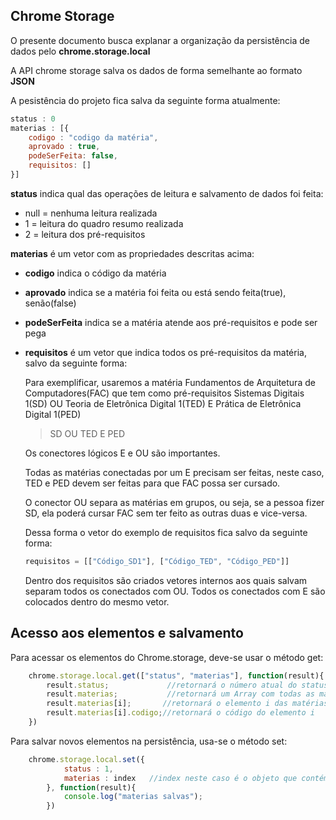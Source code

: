 ## Chrome Storage

O presente documento busca explanar a organização da persistência de dados pelo <strong>chrome.storage.local</strong>

A API chrome storage salva os dados de forma semelhante ao formato <strong>JSON</strong>

A pesistência do projeto fica salva da seguinte forma atualmente:

```js
status : 0
materias : [{
    codigo : "codigo da matéria",
    aprovado : true,
    podeSerFeita: false,
    requisitos: []
}]
```

<strong>status</strong> indica qual das operações de leitura e salvamento de dados foi feita:

- null = nenhuma leitura realizada
- 1 = leitura do quadro resumo realizada
- 2 = leitura dos pré-requisitos

<strong>materias</strong> é um vetor com as propriedades descritas acima:

- <strong>codigo</strong> indica o código da matéria
- <strong>aprovado</strong> indica se a matéria foi feita ou está sendo feita(true), senão(false)
- <strong>podeSerFeita</strong> indica se a matéria atende aos pré-requisitos e pode ser pega
- <strong>requisitos</strong> é um vetor que indica todos os pré-requisitos da matéria, salvo da seguinte forma:

    Para exemplificar, usaremos a matéria Fundamentos de Arquitetura de Computadores(FAC) que tem como pré-requisitos Sistemas Digitais 1(SD) OU Teoria de Eletrônica Digital 1(TED) E Prática de Eletrônica Digital 1(PED)

    > SD OU TED E PED

    Os conectores lógicos E e OU são importantes. 

    Todas as matérias conectadas por um E precisam ser feitas, neste caso, TED e PED devem ser feitas para que FAC possa ser cursado.

    O conector OU separa as matérias em grupos, ou seja, se a pessoa fizer SD, ela poderá cursar FAC sem ter feito as outras duas e vice-versa.

    Dessa forma o vetor do exemplo de requisitos fica salvo da seguinte forma:

    ```js
    requisitos = [["Código_SD1"], ["Código_TED", "Código_PED"]] 
    ```
    Dentro dos requisitos são criados vetores internos aos quais salvam separam todos os conectados com OU. Todos os conectados com E são colocados dentro do mesmo vetor. 

## Acesso aos elementos e salvamento

Para acessar os elementos do Chrome.storage, deve-se usar o método get:

```js
    chrome.storage.local.get(["status", "materias"], function(result){
        result.status;             //retornará o número atual do status
        result.materias;           //retornará um Array com todas as materias
        result.materias[i];       //retornará o elemento i das matérias
        result.materias[i].codigo;//retornará o código do elemento i
    })
```

Para salvar novos elementos na persistência, usa-se o método set:
    
```js
    chrome.storage.local.set({
            status : 1,
            materias : index   //index neste caso é o objeto que contém o Array com todas as matérias
        }, function(result){
            console.log("materias salvas");
        })
```
